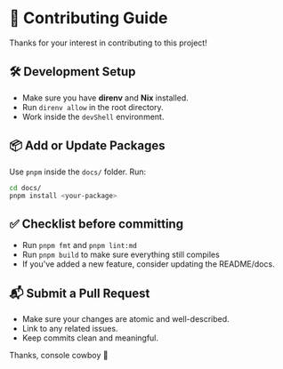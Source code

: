 # 🤝 Contributing Guide

Thanks for your interest in contributing to this project!

## 🛠 Development Setup

- Make sure you have **direnv** and **Nix** installed.
- Run `direnv allow` in the root directory.
- Work inside the `devShell` environment.

## 📦 Add or Update Packages

Use `pnpm` inside the `docs/` folder. Run:

```bash
cd docs/
pnpm install <your-package>
```

## ✅ Checklist before committing

- Run `pnpm fmt` and `pnpm lint:md`
- Run `pnpm build` to make sure everything still compiles
- If you've added a new feature, consider updating the README/docs.

## 📬 Submit a Pull Request

- Make sure your changes are atomic and well-described.
- Link to any related issues.
- Keep commits clean and meaningful.

Thanks, console cowboy 🖖
